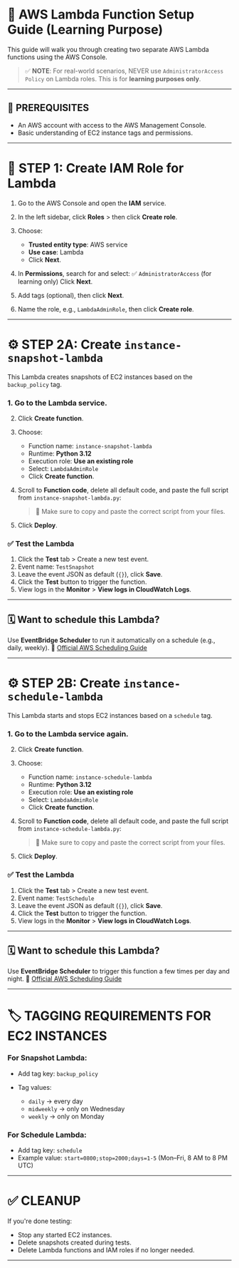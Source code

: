 # 📘 AWS Lambda Function Setup Guide (Learning Purpose)

This guide will walk you through creating two separate AWS Lambda functions using the AWS Console.

> ✅ **NOTE**: For real-world scenarios, NEVER use `AdministratorAccess Policy` on Lambda roles. This is for **learning purposes only**.

---

## 🧾 PREREQUISITES

* An AWS account with access to the AWS Management Console.
* Basic understanding of EC2 instance tags and permissions.

---

# 🔐 STEP 1: Create IAM Role for Lambda

1. Go to the AWS Console and open the **IAM** service.

2. In the left sidebar, click **Roles** > then click **Create role**.

3. Choose:

   * **Trusted entity type**: AWS service
   * **Use case**: Lambda
   * Click **Next**.

4. In **Permissions**, search for and select:
   ✅ `AdministratorAccess` (for learning only)
   Click **Next**.

5. Add tags (optional), then click **Next**.

6. Name the role, e.g., `LambdaAdminRole`, then click **Create role**.

---

# ⚙️ STEP 2A: Create `instance-snapshot-lambda`

This Lambda creates snapshots of EC2 instances based on the `backup_policy` tag.

### 1. Go to the **Lambda** service.

2. Click **Create function**.

3. Choose:

   * Function name: `instance-snapshot-lambda`
   * Runtime: **Python 3.12**
   * Execution role: **Use an existing role**
   * Select: `LambdaAdminRole`
   * Click **Create function**.

4. Scroll to **Function code**, delete all default code, and paste the full script from `instance-snapshot-lambda.py`:

   > 📌 Make sure to copy and paste the correct script from your files.

5. Click **Deploy**.

### ✅ Test the Lambda

1. Click the **Test** tab > Create a new test event.
2. Event name: `TestSnapshot`
3. Leave the event JSON as default (`{}`), click **Save**.
4. Click the **Test** button to trigger the function.
5. View logs in the **Monitor** > **View logs in CloudWatch Logs**.

---

## 🗓️ Want to schedule this Lambda?

Use **EventBridge Scheduler** to run it automatically on a schedule (e.g., daily, weekly).
🔗 [Official AWS Scheduling Guide](https://docs.aws.amazon.com/lambda/latest/dg/with-eventbridge-scheduler.html)

---

# ⚙️ STEP 2B: Create `instance-schedule-lambda`

This Lambda starts and stops EC2 instances based on a `schedule` tag.

### 1. Go to the **Lambda** service again.

2. Click **Create function**.

3. Choose:

   * Function name: `instance-schedule-lambda`
   * Runtime: **Python 3.12**
   * Execution role: **Use an existing role**
   * Select: `LambdaAdminRole`
   * Click **Create function**.

4. Scroll to **Function code**, delete all default code, and paste the full script from `instance-schedule-lambda.py`:

   > 📌 Make sure to copy and paste the correct script from your files.

5. Click **Deploy**.

### ✅ Test the Lambda

1. Click the **Test** tab > Create a new test event.
2. Event name: `TestSchedule`
3. Leave the event JSON as default (`{}`), click **Save**.
4. Click the **Test** button to trigger the function.
5. View logs in the **Monitor** > **View logs in CloudWatch Logs**.

---

## 🗓️ Want to schedule this Lambda?

Use **EventBridge Scheduler** to trigger this function a few times per day and night.
🔗 [Official AWS Scheduling Guide](https://docs.aws.amazon.com/lambda/latest/dg/with-eventbridge-scheduler.html)

---

# 🏷️ TAGGING REQUIREMENTS FOR EC2 INSTANCES

### For Snapshot Lambda:

* Add tag key: `backup_policy`
* Tag values:

  * `daily` → every day
  * `midweekly` → only on Wednesday
  * `weekly` → only on Monday

### For Schedule Lambda:

* Add tag key: `schedule`
* Example value: `start=0800;stop=2000;days=1-5` (Mon–Fri, 8 AM to 8 PM UTC)

---

# ✅ CLEANUP

If you're done testing:

* Stop any started EC2 instances.
* Delete snapshots created during tests.
* Delete Lambda functions and IAM roles if no longer needed.

---
